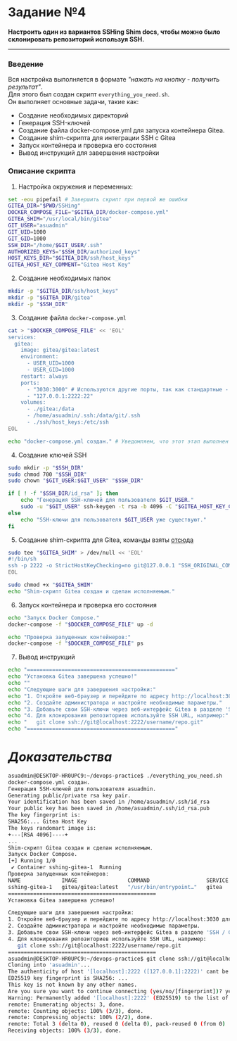 # Задание №4
**Настроить один из вариантов SSHing Shim docs, чтобы можно было склонировать репозиторий используя SSH.**

---
### Введение

Вся настройка выполняется в формате _"нажать на кнопку - получить результат"_.  
Для этого был создан скрипт `everything_you_need.sh`.  
Он выполняет основные задачи, такие как:
- Создание необходимых директорий
- Генерация SSH-ключей
- Создание файла docker-compose.yml для запуска контейнера Gitea.
- Создание shim-скрипта для интеграции SSH с Gitea
- Запуск контейнера и проверка его состояния
- Вывод инструкций для завершения настройки

### Описание скрипта

1. Настройка окружения и переменных:
``` bash
set -eou pipefail # Завершить скрипт при первой же ошибки
GITEA_DIR="$PWD/SSHing"
DOCKER_COMPOSE_FILE="$GITEA_DIR/docker-compose.yml"
GITEA_SHIM="/usr/local/bin/gitea"
GIT_USER="asuadmin"
GIT_UID=1000
GIT_GID=1000
SSH_DIR="/home/$GIT_USER/.ssh"
AUTHORIZED_KEYS="$SSH_DIR/authorized_keys"
HOST_KEYS_DIR="$GITEA_DIR/ssh/host_keys"
GITEA_HOST_KEY_COMMENT="Gitea Host Key"
```
2. Создание необходимых папок
```bash
mkdir -p "$GITEA_DIR/ssh/host_keys"
mkdir -p "$GITEA_DIR/gitea"
mkdir -p "$SSH_DIR"
```
3. Создание файла `docker-compose.yml`
``` bash
cat > "$DOCKER_COMPOSE_FILE" << 'EOL'
services:
  gitea:
    image: gitea/gitea:latest
    environment:
      - USER_UID=1000
      - USER_GID=1000
    restart: always
    ports:
      - "3030:3000" # Используются другие порты, так как стандартные - заняты
      - "127.0.0.1:2222:22"
    volumes:
      - ./gitea:/data
      - /home/asuadmin/.ssh:/data/git/.ssh
      - ./ssh/host_keys:/etc/ssh
EOL

echo "docker-compose.yml создан." # Уведомляем, что этот этап выполнен
```
4. Создание ключей SSH
``` bash
sudo mkdir -p "$SSH_DIR"
sudo chmod 700 "$SSH_DIR"
sudo chown "$GIT_USER:$GIT_USER" "$SSH_DIR"

if [ ! -f "$SSH_DIR/id_rsa" ]; then
    echo "Генерация SSH-ключей для пользователя $GIT_USER."
    sudo -u "$GIT_USER" ssh-keygen -t rsa -b 4096 -C "$GITEA_HOST_KEY_COMMENT" -f "$SSH_DIR/id_rsa" -N ""
else
    echo "SSH-ключи для пользователя $GIT_USER уже существуют."
fi
```
5. Создание shim-скрипта для Gitea, команды взяты [отсюда](https://docs.gitea.com/installation/install-with-docker#sshing-shim-with-authorized_keys)
``` bash
sudo tee "$GITEA_SHIM" > /dev/null << 'EOL'
#!/bin/sh
ssh -p 2222 -o StrictHostKeyChecking=no git@127.0.0.1 "SSH_ORIGINAL_COMMAND=\"$SSH_ORIGINAL_COMMAND\" /usr/bin/gitea serv $@"
EOL

sudo chmod +x "$GITEA_SHIM"
echo "Shim-скрипт Gitea создан и сделан исполняемым."
```
6. Запуск контейнера и проверка его состояния
``` bash
echo "Запуск Docker Compose."
docker-compose -f "$DOCKER_COMPOSE_FILE" up -d

echo "Проверка запущенных контейнеров:"
docker-compose -f "$DOCKER_COMPOSE_FILE" ps
```
7. Вывод инструкций
``` bash 
echo "==============================================="
echo "Установка Gitea завершена успешно!"
echo ""
echo "Следующие шаги для завершения настройки:"
echo "1. Откройте веб-браузер и перейдите по адресу http://localhost:3030 для первоначальной настройки Gitea."
echo "2. Создайте администратора и настройте необходимые параметры."
echo "3. Добавьте свои SSH-ключи через веб-интерфейс Gitea в разделе 'SSH / GPG Keys'."
echo "4. Для клонирования репозиториев используйте SSH URL, например:"
echo "   git clone ssh://git@localhost:2222/username/repo.git"
echo "==============================================="
```

# _Доказательства_

```bash
asuadmin@DESKTOP-HR0UPC9:~/devops-practice$ ./everything_you_need.sh 
docker-compose.yml создан.
Генерация SSH-ключей для пользователя asuadmin.
Generating public/private rsa key pair.
Your identification has been saved in /home/asuadmin/.ssh/id_rsa
Your public key has been saved in /home/asuadmin/.ssh/id_rsa.pub
The key fingerprint is:
SHA256:... Gitea Host Key
The keys randomart image is:
+---[RSA 4096]----+
...
Shim-скрипт Gitea создан и сделан исполняемым.
Запуск Docker Compose.
[+] Running 1/0
 ✔ Container sshing-gitea-1  Running                                                                                                                                                                               0.0s 
Проверка запущенных контейнеров:
NAME             IMAGE                COMMAND                  SERVICE   CREATED         STATUS         PORTS
sshing-gitea-1   gitea/gitea:latest   "/usr/bin/entrypoint…"   gitea     4 minutes ago   Up 4 minutes   127.0.0.1:2222->22/tcp, 0.0.0.0:3030->3000/tcp, [::]:3030->3000/tcp
===============================================
Установка Gitea завершена успешно!

Следующие шаги для завершения настройки:
1. Откройте веб-браузер и перейдите по адресу http://localhost:3030 для первоначальной настройки Gitea.
2. Создайте администратора и настройте необходимые параметры.
3. Добавьте свои SSH-ключи через веб-интерфейс Gitea в разделе 'SSH / GPG Keys'.
4. Для клонирования репозиториев используйте SSH URL, например:
   git clone ssh://git@localhost:2222/username/repo.git
===============================================
asuadmin@DESKTOP-HR0UPC9:~/devops-practice$ git clone ssh://git@localhost:2222/asuadmin/asuadmin.git
Cloning into 'asuadmin'...
The authenticity of host '[localhost]:2222 ([127.0.0.1]:2222)' cant be established.
ED25519 key fingerprint is SHA256: ... 
This key is not known by any other names.
Are you sure you want to continue connecting (yes/no/[fingerprint])? yes
Warning: Permanently added '[localhost]:2222' (ED25519) to the list of known hosts.
remote: Enumerating objects: 3, done.
remote: Counting objects: 100% (3/3), done.
remote: Compressing objects: 100% (2/2), done.
remote: Total 3 (delta 0), reused 0 (delta 0), pack-reused 0 (from 0)
Receiving objects: 100% (3/3), done.
```
